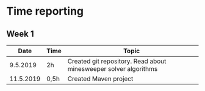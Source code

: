 # Time reporting

## Week 1

Date      | Time  | Topic  |
----------|-------|--------|
9.5.2019  | 2h    | Created git repository. Read about minesweeper solver algorithms |
11.5.2019 | 0,5h  | Created Maven project |
